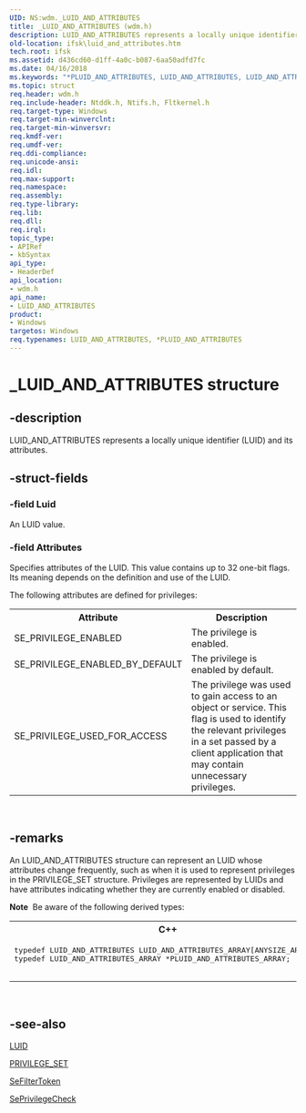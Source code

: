 ```yaml
---
UID: NS:wdm._LUID_AND_ATTRIBUTES
title: _LUID_AND_ATTRIBUTES (wdm.h)
description: LUID_AND_ATTRIBUTES represents a locally unique identifier (LUID) and its attributes.
old-location: ifsk\luid_and_attributes.htm
tech.root: ifsk
ms.assetid: d436cd60-d1ff-4a0c-b087-6aa50adfd7fc
ms.date: 04/16/2018
ms.keywords: "*PLUID_AND_ATTRIBUTES, LUID_AND_ATTRIBUTES, LUID_AND_ATTRIBUTES structure [Installable File System Drivers], PLUID_AND_ATTRIBUTES, PLUID_AND_ATTRIBUTES structure pointer [Installable File System Drivers], _LUID_AND_ATTRIBUTES, ifsk.luid_and_attributes, securitystructures_372f1a20-6582-4904-8de1-8efd9950ab76.xml, wdm/LUID_AND_ATTRIBUTES, wdm/PLUID_AND_ATTRIBUTES"
ms.topic: struct
req.header: wdm.h
req.include-header: Ntddk.h, Ntifs.h, Fltkernel.h
req.target-type: Windows
req.target-min-winverclnt: 
req.target-min-winversvr: 
req.kmdf-ver: 
req.umdf-ver: 
req.ddi-compliance: 
req.unicode-ansi: 
req.idl: 
req.max-support: 
req.namespace: 
req.assembly: 
req.type-library: 
req.lib: 
req.dll: 
req.irql: 
topic_type:
- APIRef
- kbSyntax
api_type:
- HeaderDef
api_location:
- wdm.h
api_name:
- LUID_AND_ATTRIBUTES
product:
- Windows
targetos: Windows
req.typenames: LUID_AND_ATTRIBUTES, *PLUID_AND_ATTRIBUTES
---
```


# _LUID_AND_ATTRIBUTES structure


## -description


LUID_AND_ATTRIBUTES represents a locally unique identifier (LUID) and its attributes. 


## -struct-fields




### -field Luid

An LUID value. 


### -field Attributes

Specifies attributes of the LUID. This value contains up to 32 one-bit flags. Its meaning depends on the definition and use of the LUID. 

The following attributes are defined for privileges: 

<table>
<tr>
<th>Attribute</th>
<th>Description</th>
</tr>
<tr>
<td>
SE_PRIVILEGE_ENABLED

</td>
<td>
The privilege is enabled. 

</td>
</tr>
<tr>
<td>
SE_PRIVILEGE_ENABLED_BY_DEFAULT

</td>
<td>
The privilege is enabled by default. 

</td>
</tr>
<tr>
<td>
SE_PRIVILEGE_USED_FOR_ACCESS

</td>
<td>
The privilege was used to gain access to an object or service. This flag is used to identify the relevant privileges in a set passed by a client application that may contain unnecessary privileges. 

</td>
</tr>
</table>
 


## -remarks



An LUID_AND_ATTRIBUTES structure can represent an LUID whose 
	 attributes change frequently, such as when it is used to represent 
	 privileges in the PRIVILEGE_SET structure. Privileges are represented by 
	 LUIDs and have attributes indicating whether they are currently enabled 
	 or disabled. 

<div class="alert"><b>Note</b>  Be aware of the following derived types:
	 <div class="code"><span codelanguage="ManagedCPlusPlus"><table>
<tr>
<th>C++</th>
</tr>
<tr>
<td>
<pre>typedef LUID_AND_ATTRIBUTES LUID_AND_ATTRIBUTES_ARRAY[ANYSIZE_ARRAY];
typedef LUID_AND_ATTRIBUTES_ARRAY *PLUID_AND_ATTRIBUTES_ARRAY;
		</pre>
</td>
</tr>
</table></span></div>
</div>
<div> </div>



## -see-also




<a href="https://docs.microsoft.com/windows-hardware/drivers/ddi/content/igpupvdev/ns-igpupvdev-_luid">LUID</a>



<a href="https://docs.microsoft.com/previous-versions/windows/hardware/drivers/ff551860(v=vs.85)">PRIVILEGE_SET</a>



<a href="https://docs.microsoft.com/windows-hardware/drivers/ddi/content/ntifs/nf-ntifs-sefiltertoken">SeFilterToken</a>



<a href="https://docs.microsoft.com/windows-hardware/drivers/ddi/content/ntifs/nf-ntifs-seprivilegecheck">SePrivilegeCheck</a>
 

 

